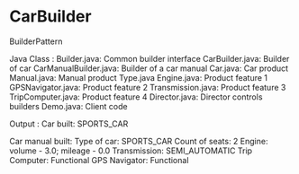 # CarBuilder
BuilderPattern

Java Class :
Builder.java: Common builder interface
CarBuilder.java: Builder of car
CarManualBuilder.java: Builder of a car manual
Car.java: Car product
Manual.java: Manual product
Type.java
Engine.java: Product feature 1
GPSNavigator.java: Product feature 2
Transmission.java: Product feature 3
TripComputer.java: Product feature 4
Director.java: Director controls builders
Demo.java: Client code

Output :
Car built:
SPORTS_CAR

Car manual built:
Type of car: SPORTS_CAR
Count of seats: 2
Engine: volume - 3.0; mileage - 0.0
Transmission: SEMI_AUTOMATIC
Trip Computer: Functional
GPS Navigator: Functional
